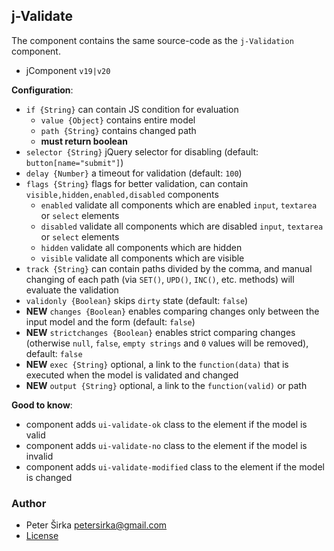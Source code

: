 ## j-Validate

The component contains the same source-code as the `j-Validation` component.

- jComponent `v19|v20`

__Configuration__:

- `if {String}` can contain JS condition for evaluation
	- `value {Object}` contains entire model
	- `path {String}` contains changed path
	- __must return boolean__
- `selector {String}` jQuery selector for disabling (default: `button[name="submit"]`)
- `delay {Number}` a timeout for validation (default: `100`)
- `flags {String}` flags for better validation, can contain `visible,hidden,enabled,disabled` components
	- `enabled` validate all components which are enabled `input`, `textarea` or `select` elements
	- `disabled` validate all components which are disabled `input`, `textarea` or `select` elements
	- `hidden` validate all components which are hidden
	- `visible` validate all components which are visible
- `track {String}` can contain paths divided by the comma, and manual changing of each path (via `SET()`, `UPD()`, `INC()`, etc. methods) will evaluate the validation
- `validonly {Boolean}` skips `dirty` state (default: `false`)
- __NEW__ `changes {Boolean}` enables comparing changes only between the input model and the form (default: `false`)
- __NEW__ `strictchanges {Boolean}` enables strict comparing changes (otherwise `null`, `false`, `empty strings` and `0` values will be removed), default: `false`
- __NEW__ `exec {String}` optional, a link to the `function(data)` that is executed when the model is validated and changed
- __NEW__ `output {String}` optional, a link to the `function(valid)` or path

__Good to know__:

- component adds `ui-validate-ok` class to the element if the model is valid
- component adds `ui-validate-no` class to the element if the model is invalid
- component adds `ui-validate-modified` class to the element if the model is changed

### Author

- Peter Širka <petersirka@gmail.com>
- [License](https://www.totaljs.com/license/)